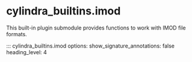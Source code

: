 # cylindra_builtins.imod

This built-in plugin submodule provides functions to work with IMOD file formats.

::: cylindra_builtins.imod
    options:
        show_signature_annotations: false
        heading_level: 4
